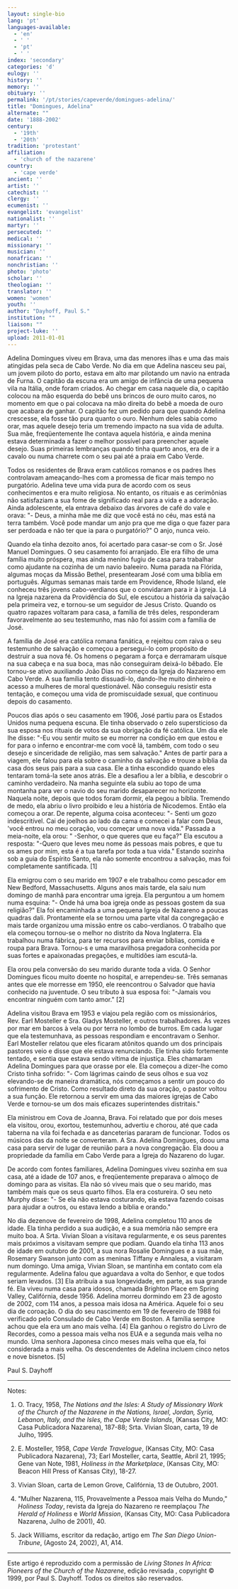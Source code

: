 ```yaml
---
layout: single-bio
lang: 'pt'
languages-available:
  - 'en'
  - ' '
  - 'pt'
  - ' '
index: 'secondary'
categories: 'd'
eulogy: ''
history: ''
memory: ''
obituary: ''
permalink: '/pt/stories/capeverde/domingues-adelina/'
title: "Domingues, Adelina"
alternate: ""
date: '1888-2002'
century:
  - '19th'
  - '20th'
tradition: 'protestant'
affiliation:
  - 'church of the nazarene'
country:
  - 'cape verde'
ancient: ''
artist: ''
catechist: ''
clergy: ''
ecumenist: ''
evangelist: 'evangelist'
nationalist: ''
martyr: ''
persecuted: ''
medical: ''
missionary: ''
musician: ''
nonafrican: ''
nonchristian: ''
photo: 'photo'
scholar: ''
theologian: ''
translator: ''
women: 'women'
youth: ''
author: "Dayhoff, Paul S."
institution: ""
liaison: ""
project-luke: ''
upload: 2011-01-01
---
```




Adelina Domingues viveu em Brava, uma das menores ilhas e uma das mais atingidas pela seca de Cabo Verde. No dia em que Adelina nasceu seu pai, um jovem piloto do porto, estava em alto mar pilotando um navio na entrada de Furna. O capitão da escuna era um amigo de infância de uma pequena vila na Itália, onde foram criados. Ao chegar em casa naquele dia, o capitão colocou na mão esquerda do bebê uns brincos de ouro muito caros, no momento em que o pai colocava na mão direita do bebê a moeda de ouro que acabara de ganhar. O capitão fez um pedido para que quando Adelina crescesse, ela fosse tão pura quanto o ouro. Nenhum deles sabia como orar, mas aquele desejo teria um tremendo impacto na sua vida de adulta. Sua mãe, freqüentemente lhe contava aquela história, e ainda menina estava determinada a fazer o melhor possível para preencher aquele desejo. Suas primeiras lembranças quando tinha quarto anos, era de ir a cavalo ou numa charrete com o seu pai até a praia em Cabo Verde.

Todos os residentes de Brava eram católicos romanos e os padres lhes controlavam ameaçando-lhes com a promessa de ficar mais tempo no purgatório.  Adelina teve uma vida pura de acordo com os seus conhecimentos e era muito religiosa. No entanto, os rituais e as cerimônias não satisfaziam a sua fome de significado real para a vida e a adoração. Ainda adolescente, ela entrava debaixo das árvores de café do vale e orava: "- Deus, a minha mãe me diz que você está no céu, mas está na terra também. Você pode mandar um anjo pra que me diga o que fazer para ser perdoada e não ter que ia para o purgatório?" O anjo, nunca veio.

Quando ela tinha dezoito anos, foi acertado para casar-se com o Sr. José Manuel Domingues. O seu casamento foi arranjado. Ele era filho de uma família muito próspera, mas ainda menino fugiu de casa para trabalhar como ajudante na cozinha de um navio baleeiro. Numa parada na Flórida, algumas moças da Missão Bethel, presentearam José com uma bíblia em português. Algumas semanas mais tarde em Providence, Rhode Island, ele conheceu três jovens cabo-verdianos que o convidaram para ir à igreja. Lá na Igreja nazarena da Providência do Sul, ele escutou a história da salvação pela primeira vez, e tornou-se um seguidor de Jesus Cristo. Quando os quatro rapazes voltaram para casa, a família de três deles, responderam favoravelmente ao seu testemunho, mas não foi assim com a família de José.

A família de José era católica romana fanática, e rejeitou com raiva o seu testemunho de salvação e começou a persegui-lo com propósito de destruir a sua nova fé. Os homens o pegaram a força e derramaram uísque na sua cabeça e na sua boca, mas não conseguiram deixá-lo bêbado. Ele tornou-se ativo auxiliando João Dias no começo da Igreja do Nazareno em Cabo Verde. A sua família tento dissuadi-lo, dando-lhe muito dinheiro e acesso a mulheres de moral questionável. Não conseguiu resistir esta tentação, e começou uma vida de promiscuidade sexual, que continuou depois do casamento.

Poucos dias após o seu casamento em 1906, José partiu para os Estados Unidos numa pequena escuna. Ele tinha observado o zelo supersticioso da sua esposa nos rituais de votos da sua obrigação da fé católica. Um dia ele lhe disse: "-Eu vou sentir muito se eu morrer na condição em que estou e for para o inferno e encontrar-me com você lá, também, com todo o seu desejo e sinceridade de religião, mas sem salvação." Antes de partir para a viagem, ele falou para ela sobre o caminho da salvação e trouxe a bíblia da casa dos seus pais para a sua casa. Ele a tinha escondido quando eles tentaram tomá-la sete anos atrás. Ele a desafiou a ler a bíblia, e descobrir o caminho verdadeiro. Na manha seguinte ela subiu ao topo de uma montanha para ver o navio do seu marido desaparecer no horizonte. Naquela noite, depois que todos foram dormir, ela pegou a bíblia. Tremendo de medo, ela abriu o livro proibido e leu a história de Nicodemos. Então ela começou a orar. De repente, alguma coisa aconteceu: "- Senti um gozo indescritível. Cai de joelhos ao lado da cama e comecei a falar com Deus, 'você entrou no meu coração, vou começar uma nova vida."  Passada a meia-noite, ela orou: " -Senhor, o que queres que eu faça?" Ela escutou a resposta: "-Quero que leves meu nome ás pessoas mais pobres, e que tu os ames por mim, esta é a tua tarefa por toda a tua vida." Estando sozinha sob a guia do Espírito Santo, ela não somente encontrou a salvação, mas foi completamente santificada. [1]

Ela emigrou com o seu marido em 1907 e ele trabalhou como pescador em New Bedford, Massachusetts. Alguns anos mais tarde, ela saiu num domingo de manhã para encontrar uma igreja. Ela perguntou a um homem numa esquina: "- Onde há uma boa igreja onde as pessoas gostem da sua religião?" Ela foi encaminhada a uma pequena Igreja de Nazareno a poucas quadras dali. Prontamente ela se tornou uma parte vital da congregação e mais tarde organizou uma missão entre os cabo-verdianos. O trabalho que ela começou tornou-se o melhor no distrito da Nova Inglaterra. Ela trabalhou numa fábrica, para ter recursos para enviar bíblias, comida e roupa para Brava. Tornou-s e uma maravilhosa pregadora conhecida por suas fortes e apaixonadas pregações, e multidões iam escutá-la.

Ela orou pela conversão do seu marido durante toda a vida. O Senhor Domingues ficou muito doente no hospital, e arrependeu-se. Três semanas antes que ele morresse em 1950, ele reencontrou o Salvador que havia conhecido na juventude. O seu tributo à sua esposa foi: "-Jamais vou encontrar ninguém com tanto amor." [2]

Adelina visitou Brava em 1953 e viajou pela região com os missionários, Rev. Earl Mosteller e Sra. Gladys Mosteller, e outros trabalhadores. Às vezes por mar em barcos à vela ou por terra no lombo de burros. Em cada lugar que ela testemunhava, as pessoas respondiam e encontravam o Senhor. Earl Mosteller relatou que eles ficaram atônitos quando um dos principais pastores veio e disse que ele estava renunciando.  Ele tinha sido fortemente tentado, e sentia que estava sendo vítima de injustiça. Eles chamaram Adelina Domingues para que orasse por ele. Ela começou a dizer-lhe como Cristo tinha sofrido: "- Com lágrimas caindo de seus olhos e sua voz elevando-se de maneira dramática, nós começamos a sentir um pouco do sofrimento de Cristo. Como resultado direto da sua oração, o pastor voltou a sua função. Ele retornou a servir em uma das maiores igrejas de Cabo Verde e tornou-se um dos mais eficazes superintendes distritais."

Ela ministrou em Cova de Joanna, Brava. Foi relatado que por dois meses ela visitou, orou, exortou, testemunhou, advertiu e chorou, até que cada taberna na vila foi fechada e as danceterias pararam de funcionar. Todos os músicos  das da noite se converteram. A Sra. Adelina Domingues, doou uma casa para servir de lugar de reunião para a nova congregação. Ela doou a propriedade da família em Cabo Verde para a Igreja do Nazareno do lugar.

De acordo com fontes familiares, Adelina Domingues viveu sozinha em sua casa, até a idade de 107 anos, e freqüentemente preparava o almoço de domingo para as visitas. Ela não só viveu mais que o seu marido, mas também mais que os seus quarto filhos. Ela era costureira. O seu neto Murphy disse: "- Se ela não estava costurando, ela estava fazendo coisas para ajudar a outros, ou estava lendo a bíblia e orando."

No dia dezenove de fevereiro de 1998, Adelina completou 110 anos de idade. Ela tinha perdido a sua audição, e a sua memória não sempre era muito boa. A Srta. Vivian Sloan a visitava regularmente, e os seus parentes mais próximos a visitavam sempre que podiam. Quando ela tinha 113 anos de idade em outubro de 2001, a sua nora Rosalie Domingues e a sua mãe, Rosemary Swanson junto com as meninas Tiffany e Annalesa, a visitaram num domingo. Uma amiga, Vivian Sloan, se mantinha em contato com ela regularmente. Adelina falou que aguardava a volta do Senhor, e que todos seriam levados. [3] Ela atribuía a sua longevidade, em parte, as sua grande fé. Ela viveu numa casa para idosos, chamada Brighton Place em Spring Valley, Califórnia, desde 1956. Adelina morreu dormindo em 23 de agosto de 2002, com 114 anos, a pessoa mais idosa na América. Aquele foi o seu dia de coroação. O dia do seu nascimento em 19 de fevereiro de 1988 foi verificado pelo Consulado de Cabo Verde em Boston. A família sempre achou que ela era um ano mais velha. [4] Ela ganhou o registro do Livro de Recordes, como a pessoa mais velha nos EUA e a segunda mais velha no mundo. Uma senhora Japonesa cinco meses mais velha que ela, foi considerada a mais velha. Os descendentes de Adelina incluem cinco netos e nove bisnetos. [5]

Paul S. Dayhoff

---

Notes:

1. O. Tracy, 1958, *The Nations and the Isles: A Study of Missionary Work of the Church of the Nazarene in the Nations, Israel, Jordan, Syria, Lebanon, Italy, and the Isles, the Cape Verde Islands*, (Kansas City, MO: Casa Publicadora Nazarena), 187-88; Srta. Vivian Sloan, carta, 19 de Julho, 1995.

2. E. Mosteller, 1958, *Cape Verde Travelogue*, (Kansas City, MO: Casa Publicadora Nazarena), 73; Earl Mosteller, carta, Seattle, Abril 21, 1995; Gene van Note, 1981, *Holiness in the Marketplace*, (Kansas City, MO: Beacon Hill Press of Kansas City), 18-27.

3. Vivian Sloan, carta de Lemon Grove, Califórnia, 13 de Outubro, 2001.

4. "Mulher Nazarena, 115, Provavelmente a Pessoa mais Velha do Mundo," *Holiness Today*, revista da Igreja do Nazareno re reemplaçou *The Herald of Holiness* e *World Mission*, (Kansas City, MO: Casa Publicadora Nazarena, Julho de 2001), 40.

5. Jack Williams, escritor da redação, artigo em *The San Diego Union-Tribune*, (Agosto 24, 2002), A1, A14.

---

Este artigo é reproduzido com a permissão de *Living Stones In Africa: Pioneers of the Church of the Nazarene*, edição revisada , copyright © 1999, por Paul S. Dayhoff. Todos os direitos são reservados.
